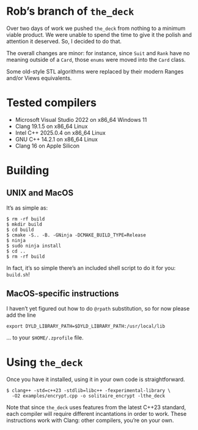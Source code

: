 # Rob’s branch of `the_deck`

Over two days of work we pushed `the_deck` from nothing to a minimum viable
product. We were unable to spend the time to give it the polish and attention
it deserved. So, I decided to do that.

The overall changes are minor: for instance, since `Suit` and `Rank` have no
meaning outside of a `Card`, those `enums` were moved into the `Card` class.

Some old-style STL algorithms were replaced by their modern Ranges and/or 
Views equivalents.

# Tested compilers

* Microsoft Visual Studio 2022 on x86_64 Windows 11
* Clang 19.1.5 on x86_64 Linux
* Intel C++ 2025.0.4 on x86_64 Linux
* GNU C++ 14.2.1 on x86_64 Linux
* Clang 16 on Apple Silicon

# Building

## UNIX and MacOS

It’s as simple as:

```
$ rm -rf build
$ mkdir build
$ cd build
$ cmake -S.. -B. -GNinja -DCMAKE_BUILD_TYPE=Release
$ ninja
$ sudo ninja install
$ cd ..
$ rm -rf build
```

In fact, it’s so simple there’s an included shell script to do it
for you: `build.sh`!

## MacOS-specific instructions
I haven’t yet figured out how to do `@rpath` substitution, so for 
now please add the line 

```
export DYLD_LIBRARY_PATH=$DYLD_LIBRARY_PATH:/usr/local/lib
```

… to your `$HOME/.zprofile` file.

# Using `the_deck`

Once you have it installed, using it in your own code is
straightforward.

```
$ clang++ -std=c++23 -stdlib=libc++ -fexperimental-library \
  -O2 examples/encrypt.cpp -o solitaire_encrypt -lthe_deck
```

Note that since `the_deck` uses features from the latest C++23
standard, each compiler will require different incantations in
order to work. These instructions work with Clang: other
compilers, you’re on your own.
